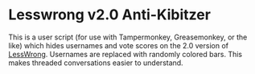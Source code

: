 # Lesswrong v2.0 Anti-Kibitzer

This is a user script (for use with Tampermonkey, Greasemonkey, or the like) which hides usernames and vote scores on the 2.0
version of [LessWrong](https://www.lesswrong.com). Usernames are replaced with randomly colored bars.  This makes threaded
conversations easier to understand.
